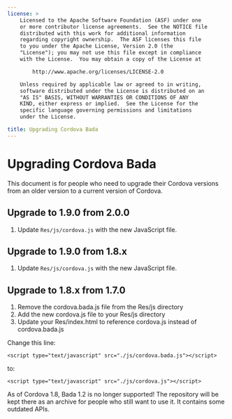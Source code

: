 ```yaml
---
license: >
    Licensed to the Apache Software Foundation (ASF) under one
    or more contributor license agreements.  See the NOTICE file
    distributed with this work for additional information
    regarding copyright ownership.  The ASF licenses this file
    to you under the Apache License, Version 2.0 (the
    "License"); you may not use this file except in compliance
    with the License.  You may obtain a copy of the License at

        http://www.apache.org/licenses/LICENSE-2.0

    Unless required by applicable law or agreed to in writing,
    software distributed under the License is distributed on an
    "AS IS" BASIS, WITHOUT WARRANTIES OR CONDITIONS OF ANY
    KIND, either express or implied.  See the License for the
    specific language governing permissions and limitations
    under the License.

title: Upgrading Cordova Bada
---
```


Upgrading Cordova Bada
======================

This document is for people who need to upgrade their Cordova versions from an
older version to a current version of Cordova.

## Upgrade to 1.9.0 from 2.0.0 ##

1. Update `Res/js/cordova.js` with the new JavaScript file.

## Upgrade to 1.9.0 from 1.8.x ##

1. Update `Res/js/cordova.js` with the new JavaScript file.

## Upgrade to 1.8.x from 1.7.0 ##

1. Remove the cordova.bada.js file from the Res/js directory 
2. Add the new cordova.js file to your Res/js directory 
3. Update your Res/index.html to reference cordova.js instead of cordova.bada.js 

Change this line:

    <script type="text/javascript" src="./js/cordova.bada.js"></script>
to:

    <script type="text/javascript" src="./js/cordova.js"></script>

As of Cordova 1.8, Bada 1.2 is no longer supported! The repository will be kept
there as an archive for people who still want to use it. It contains some outdated APIs.
